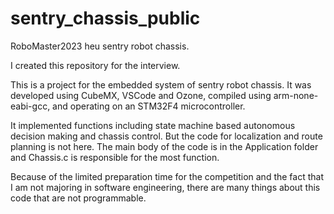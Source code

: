 # sentry_chassis_public
RoboMaster2023 heu sentry robot chassis.

I created this repository for the interview. 

This is a project for the embedded system of sentry robot chassis. It was developed using CubeMX, VSCode and Ozone, compiled using arm-none-eabi-gcc, and operating on an STM32F4 microcontroller.

 It implemented functions including state machine based autonomous decision making and chassis control. But the code for localization and route planning is not here. The main body of the code is in the Application folder and Chassis.c is responsible for the most function. 

Because of the limited preparation time for the competition and the fact that I am not majoring in software engineering, there are many things about this code that are not programmable.
